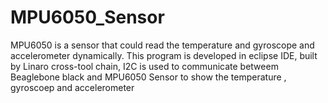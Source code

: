 # MPU6050_Sensor
MPU6050 is a sensor that could read the temperature and gyroscope and accelerometer dynamically. This program is developed in eclipse IDE, built by Linaro cross-tool chain, I2C is used to communicate betweem Beaglebone black and MPU6050 Sensor to show the temperature , gyroscoep and accelerometer
